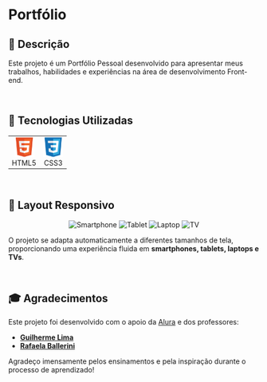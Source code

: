 # Portfólio

## 📌 Descrição
Este projeto é um Portfólio Pessoal desenvolvido para apresentar meus trabalhos, habilidades e experiências na área de desenvolvimento Front-end. 

<br>

## 🚀 Tecnologias Utilizadas

<p align="left">
  <table>
    <tr>
      <td align="center">
        <a href="https://developer.mozilla.org/pt-BR/docs/Web/HTML" target="_blank">
          <img src="https://raw.githubusercontent.com/devicons/devicon/master/icons/html5/html5-original.svg" alt="HTML5" width="40" height="40"/>
        </a>
        <br>HTML5
      </td>
      <td align="center">
        <a href="https://developer.mozilla.org/pt-BR/docs/Web/CSS" target="_blank">
          <img src="https://raw.githubusercontent.com/devicons/devicon/master/icons/css3/css3-original.svg" alt="CSS3" width="40" height="40"/>
        </a>
        <br>CSS3
      </td>
    </tr>
  </table>
</p>

<br>

## 📱 Layout Responsivo

<p align="center">
  <img src="https://img.icons8.com/ios-filled/50/000000/smartphone.png" alt="Smartphone" width="40" height="40"/>
  <img src="https://img.icons8.com/ios-filled/50/000000/ipad.png" alt="Tablet" width="40" height="40"/>
  <img src="https://img.icons8.com/ios-filled/50/000000/laptop.png" alt="Laptop" width="40" height="40"/>
  <img src="https://img.icons8.com/ios-filled/50/000000/tv.png" alt="TV" width="40" height="40"/>
</p>

O projeto se adapta automaticamente a diferentes tamanhos de tela, proporcionando uma experiência fluida em **smartphones, tablets, laptops e TVs**.

<br>

## 🎓 Agradecimentos

Este projeto foi desenvolvido com o apoio da [Alura](https://www.alura.com.br) e dos professores:

- **[Guilherme Lima](https://www.linkedin.com/in/guilherme-lima-developer/)**
- **[Rafaela Ballerini](https://www.linkedin.com/in/rafaellaballerini/)**

Agradeço imensamente pelos ensinamentos e pela inspiração durante o processo de aprendizado!
